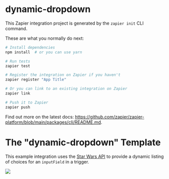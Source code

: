# dynamic-dropdown

This Zapier integration project is generated by the `zapier init` CLI command.

These are what you normally do next:

```bash
# Install dependencies
npm install  # or you can use yarn

# Run tests
zapier test

# Register the integration on Zapier if you haven't
zapier register "App Title"

# Or you can link to an existing integration on Zapier
zapier link

# Push it to Zapier
zapier push
```

Find out more on the latest docs: https://github.com/zapier/zapier-platform/blob/main/packages/cli/README.md.

# The "dynamic-dropdown" Template

This example integration uses the [Star Wars API](https://swapi.info/) to provide a dynamic listing of choices for an `inputField` in a trigger.

![](https://cdn.zappy.app/d985065c5098089795d9b60c77791e12.png)
